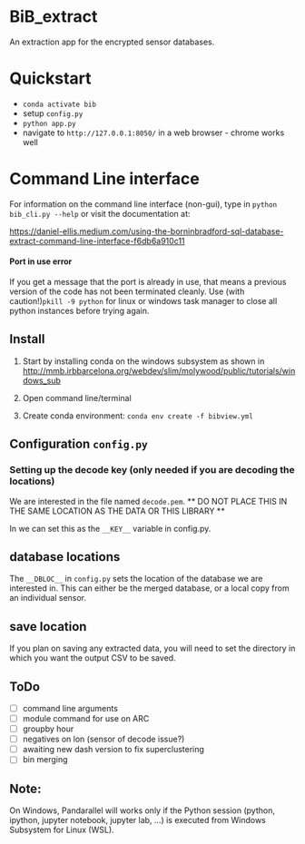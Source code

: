 # BiB_extract
An extraction app for the encrypted sensor databases. 

# Quickstart
- `conda activate bib`
- setup `config.py `
- `python app.py`
- navigate to `http://127.0.0.1:8050/` in a web browser - chrome works well

# Command Line interface
For information on the command line interface (non-gui), type in `python bib_cli.py --help` or visit the documentation at: 

https://daniel-ellis.medium.com/using-the-borninbradford-sql-database-extract-command-line-interface-f6db6a910c11



#### Port in use error 
If you get a message that the port is already in use, that means a previous version of the code has not been terminated cleanly. Use (with caution!)`pkill -9 python` for linux or windows task manager to close all python instances before trying again. 



## Install 
1. Start by installing conda on the windows subsystem as shown in 
http://mmb.irbbarcelona.org/webdev/slim/molywood/public/tutorials/windows_sub

2. Open command line/terminal 
3. Create conda environment: `conda env create -f bibview.yml`


## Configuration `config.py`

### Setting up the decode key (only needed if you are decoding the locations)
We are interested in the file named `decode.pem`. 
** DO NOT PLACE THIS IN THE SAME LOCATION AS THE DATA OR THIS LIBRARY ** 

In we can set this as the `__KEY__` variable in config.py. 


## database locations
The `__DBLOC__` in `config.py` sets the location of the database we are interested in. This can either be the merged database, or a local copy from an individual sensor. 

## save location
If you plan on saving any extracted data, you will need to set the directory in which you want the output CSV to be saved. 









## ToDo
- [ ] command line arguments 
- [ ] module command for use on ARC
- [ ] groupby hour
- [ ] negatives on lon (sensor of decode issue?)
- [ ] awaiting new dash version to fix superclustering 
- [ ] bin merging
  
## Note: 
On Windows, Pandarallel will works only if the Python session (python, ipython, jupyter notebook, jupyter lab, ...) is executed from Windows Subsystem for Linux (WSL).